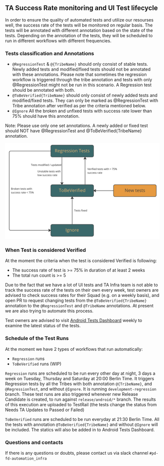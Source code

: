 <h2>TA Success Rate monitoring and UI Test lifecycle</h2>


In order to ensure the quality of automated tests and utilize our resourses well, the success rate of the tests will be monitored on regular basis. The tests will be annotated with different annotation based on the state of the tests.
Depending on the annotation of the tests, they will be scheduled to run in different workflows with different frequencies.


<h3>Tests classification and Annotations</h3>


* `@RegressionTest` & `@{TribeName}` should only consist of stable tests. Newly added tests and modified/fixed tests should not be annotated with these annotations. Please note that sometimes the regression workflow is triggered through the tribe annotation and tests with only @RegressionTest might not be run in this scenario. A Regression test should be annotated with both.
* `@ToBeVerified{TribeName}` should only consist of newly added tests and modified/fixed tests. They can only be marked as @RegressionTest with Tribe annotation after verified as per the criteria mentioned below.
* `@Ignore` All the broken and unfixed tests with success rate lower than 75% should have this annotation.

Note: Please use only one set annotations. A newly added or fixed test should NOT have @RegressionTest and @ToBeVerified{TribeName} annotation. 


![](media/TA-success-rate.webp)




<h3>When Test is considered Verified</h3>


At the moment the criteria when the test is considered Verified is following:


* The success rate of test is >= 75% in duration of at least 2 weeks
* The total run count is >= 5


Due to the fact that we have a lot of UI tests and TA Infra team is not able to track the success rate of the tests on their own every week, test owners are advised to check success rates for their Squad (e.g. on a weekly basis), and open PR to request changing tests from the `@ToBeVerified{TribeName}` annotation to the `@RegressionTest` and `@TribeName` annotations.
At present we are also trying to automate this process. 

Test owners are advised to visit [Android Tests Dashboard](https://datastudio.google.com/u/0/reporting/e7b86dcf-1cc4-4b50-b11e-094de97bfa9b/page/p_6vji9oaayc) weekly to examine the latest status of the tests. 



<h3>Schedule of the Test Runs</h3>

At the moment we have 2 types of workflows that run automatically:


* `Regression` runs
* `ToBeVerified` runs (WIP)


`Regression` runs are scheduled to be run every other day at night, 3 days a week on Tuesday, Thursday and Saturday at 20:00 Berlin Time. It triggers Regression tests by all the Tribes with both annotation `@{TribeName}`, and `@RegressionTest`, and without `@Ignore`. It is running `development-regression` branch. These test runs are also triggered whenever new Release Candidate is created, to run against `release/android/*` branch. The results of this execution are uploaded to TestRail (the tests change the status from Needs TA Updates to Passed or Failed)


`ToBeVerified` runs are scheduled to be run everyday at 21:30 Berlin Time. All the tests with annotation `@ToBeVerified{TribeName}` and without `@Ignore` will be included. The statics will also be added in to Android Tests Dashboard.



<h3>Questions and contacts</h3>

If there is any questions or doubts, please contact us via slack channel `#pd-fd-automation_infra`
